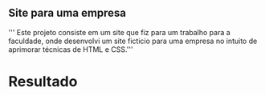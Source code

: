 ## Site para uma empresa ##

'''
Este projeto consiste em um site que fiz para um trabalho para a faculdade, onde desenvolvi um site ficticio para uma empresa no intuito de aprimorar técnicas de HTML e CSS.'''

# Resultado